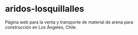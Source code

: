 # aridos-losquillalles
Página web para la venta y transporte de material de arena para construcción en Los Ángeles, Chile.
